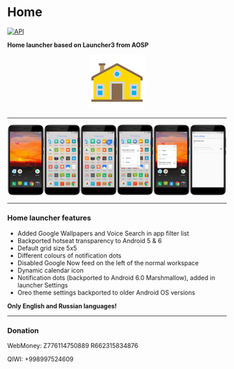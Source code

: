 # Home
[![API](https://img.shields.io/badge/API-21%2B-orange.svg?style=flat)](https://android-arsenal.com/api?level=21)

**Home launcher based on Launcher3 from AOSP** <p align="center"><img width="128" height="128" src="images/icon.png" /></p>

--------

![Screenshots](./images/screenshots.png?raw=true)

--------

### Home launcher features

- Added Google Wallpapers and Voice Search in app filter list
- Backported hotseat transparency to Android 5 & 6
- Default grid size 5x5
- Different colours of notification dots
- Disabled Google Now feed on the left of the normal workspace
- Dynamic calendar icon
- Notification dots (backported to Android 6.0 Marshmallow), added in launcher Settings
- Oreo theme settings backported to older Android OS versions

**Only English and Russian languages!**

--------

### Donation

WebMoney:
Z776114750889
R662315834876

QIWI:
+998997524609